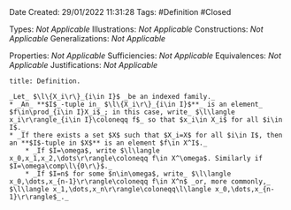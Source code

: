 <br />
<br />

Date Created: 29/01/2022 11:31:28
Tags: #Definition #Closed 

Types: _Not Applicable_
Illustrations: _Not Applicable_
Constructions: _Not Applicable_
Generalizations: _Not Applicable_

Properties: _Not Applicable_
Sufficiencies: _Not Applicable_
Equivalences: _Not Applicable_
Justifications: _Not Applicable_

``` ad-Definition
title: Definition.

_Let_ $\l\{X_i\r\}_{i\in I}$ _be an indexed family._
* _An_ **$I$_-tuple in_ $\l\{X_i\r\}_{i\in I}$**_ is an element_ $f\in\prod_{i\in I}X_i$_; in this case, write_ $\l\langle x_i\r\rangle_{i\in I}\coloneqq f$_ so that $x_i\in X_i$ for all $i\in I$._
* _If there exists a set $X$ such that $X_i=X$ for all $i\in I$, then an **$I$-tuple in $X$** is an element $f\in X^I$._
    * _If $I=\omega$, write $\l\langle x_0,x_1,x_2,\dots\r\rangle\coloneqq f\in X^\omega$. Similarly if $I=\omega\comp\l\{0\r\}$._
    * _If $I=n$ for some $n\in\omega$, write_ $\l\langle x_0,\dots,x_{n-1}\r\rangle\coloneqq f\in X^n$ _or, more commonly,_ $\l\langle x_1,\dots,x_n\r\rangle\coloneqq\l\langle x_0,\dots,x_{n-1}\r\rangle$_._

```
